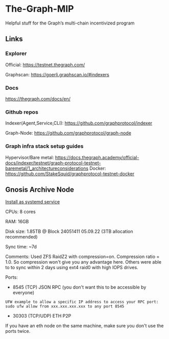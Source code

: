 # The-Graph-MIP
Helpful stuff for the Graph’s multi-chain incentivized program

## Links

### Explorer
Official:   https://testnet.thegraph.com/

Graphscan:  https://goerli.graphscan.io/#indexers

### Docs
https://thegraph.com/docs/en/

### Github repos

Indexer(Agent,Service,CLI): https://github.com/graphprotocol/indexer

Graph-Node:                 https://github.com/graphprotocol/graph-node

### Graph infra stack setup guides

Hypervisor/Bare metal:      https://docs.thegraph.academy/official-docs/indexer/testnet/graph-protocol-testnet-baremetal/1_architectureconsiderations
Docker:                     https://github.com/StakeSquid/graphprotocol-testnet-docker

## Gnosis Archive Node

[Install as systemd service](Gnosis-Node/Install%20as%20systemd%20service.md)

CPUs: 8 cores

RAM: 16GB

Disk size: 1.85TB @ Block 24051411 05.09.22 (3TB allocation recommended)

Sync time: ~7d

Comments: Used ZFS RaidZ2 with compression=on. Compression ratio = 1.0. So compression won't give you any advantage here. Others were able to to sync within 2 days using ext4 raid0 with high IOPS drives.

Ports:

- 8545 (TCP) JSON RPC (you don't want this to be accessible by everyone)
```
UFW example to allow a specific IP address to access your RPC port:
sudo ufw allow from xxx.xxx.xxx.xxx to any port 8545
```
- 30303 (TCP/UDP) ETH P2P 

If you have an eth node on the same machine, make sure you don't use the ports twice.
